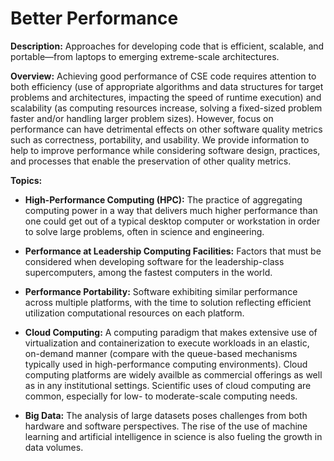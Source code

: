 # Better Performance

**Description:**  Approaches for developing code that is efficient, scalable, and portable—from laptops to emerging extreme-scale architectures.

**Overview:** Achieving good performance of CSE code requires attention to both efficiency (use of appropriate algorithms and data structures for target problems and architectures, impacting the speed of runtime execution) and scalability (as computing resources increase, solving a fixed-sized problem faster and/or handling larger problem sizes).  However, focus on performance can have detrimental effects on other software quality metrics such as correctness, portability, and usability.  We provide information to help to improve performance while considering software design, practices, and processes that enable the preservation of other quality metrics.

**Topics:**

- **High-Performance Computing (HPC):**
The practice of aggregating computing power in a way that delivers much higher performance than one could get out of a typical desktop computer or workstation in order to solve large problems, often in science and engineering.

<!---
    - [What Is High-Performance Computing?](Topics/WhatIsHighPerfComputing.md)
--->

- **Performance at Leadership Computing Facilities:**
Factors that must be considered when developing software for the leadership-class supercomputers, among the fastest computers in the world.  

<!---
    - [What is Performance at Leadership Computing Facilities?](Topics/WhatIsPerfAtLCFs.md)
--->

- **Performance Portability:**
Software exhibiting similar performance across multiple platforms, with the time to solution reflecting efficient utilization computational resources on each platform.

<!---
    - [What is Performance Portability for CSE Applications?](../CuratedContent/WhatIsPerfPortabilityForCseApps.md)
    - [How to Enable Performance Portability for CSE Applications?](../CuratedContent/HowToEnablePerfPortabilityForCseApps.md)
    - [What Performance Portability Tools are Compatible?](../CuratedContent/WhatPerfPortabilityToolsAreCompatible.md)
--->

- **Cloud Computing:**
A computing paradigm that makes extensive use of virtualization and containerization to execute workloads in an elastic, on-demand manner (compare with the queue-based mechanisms typically used in high-performance computing environments).  Cloud computing platforms are widely availble as commercial offerings as well as in any institutional settings. Scientific uses of cloud computing are common, especially for low- to moderate-scale computing needs.

<!---
    - [Exploring Containers for Research Software](../Articles/ShortArticles/ContainersForResearchSw.md)
--->

- **Big Data:**
The analysis of large datasets poses challenges from both hardware and software perspectives.  The rise of the use of machine learning and artificial intelligence in science is also fueling the growth in data volumes.


<!---
Category order: 3
--->
